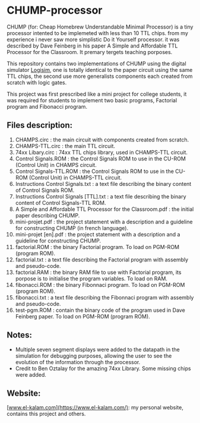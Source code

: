 # CHUMP-processor
CHUMP (for: Cheap Homebrew Understandable Minimal Processor) is a tiny processor intented to be implemeted with less than 10 TTL chips. from my experience i never saw more simplistic Do it Yourself processor. it was described by Dave Feinberg in his paper A Simple and Affordable TTL Processor for the Classroom. It premary tergets teaching porposes.

This repository contains two implementations of CHUMP using the digital simulator [Logisim](http://www.cburch.com/logisim/), one is totally identical to the paper circuit using the same TTL chips, the second use more generalists components each created from scratch with logic gates.

This project was first prescribed like a mini project for college students, it was required for students to implement two basic programs, Factorial program and Fibonacci program.

## Files description:
1. CHAMPS.circ : the main circuit with components created from scratch.
2. CHAMPS-TTL.circ : the main TTL circuit.
3. 74xx Libary.circ : 74xx TTL chips library, used in CHAMPS-TTL circuit.
4. Control Signals.ROM : the Control Signals ROM to use in the CU-ROM (Control Unit) in CHAMPS circuit.
5. Control Signals-TTL.ROM : the Control Signals ROM to use in the CU-ROM (Control Unit) in CHAMPS-TTL circuit.
6. Instructions Control Signals.txt : a text file describing the binary content of Control Signals ROM.
7. Instructions Control Signals [TTL].txt : a text file describing the binary content of Control Signals-TTL ROM.
8. A Simple and Affordable TTL Processor for the Classroom.pdf : the initial paper describing CHUMP.
9. mini-projet.pdf : the project statement with a description and a guideline for constructing CHUMP (in french language).
10. mini-projet [en].pdf : the project statement with a description and a guideline for constructing CHUMP.
11. factorial.ROM : the binary Factorial program. To load on PGM-ROM (program ROM).
12. factorial.txt : a text file describing the Factorial program with assembly and pseudo-code.
13. factorial.RAM : the binary RAM file to use with Factorial program, its porpose is to initialise the program variables. To load on RAM.
14. fibonacci.ROM : the binary Fibonnaci program. To load on PGM-ROM (program ROM).
15. fibonacci.txt : a text file describing the Fibonnaci program with assembly and pseudo-code.
16. test-pgm.ROM : contain the binary code of the program used in Dave Feinberg paper. To load on PGM-ROM (program ROM).

## Notes:
- Multiple seven segment displays were added to the datapath in the simulation for debugging purposes, allowing the user to see the evolution of the information through the processor.
- Credit to Ben Oztalay for the amazing 74xx Library. Some missing chips were added.

## Website:
[www.el-kalam.com](https://www.el-kalam.com/): my personal website, contains this project and others.
